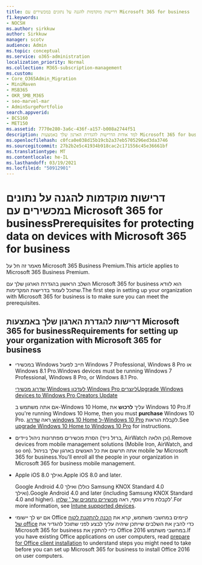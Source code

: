 ```yaml
---
title: דרישות מוקדמות להגנה על נתונים במכשירים עם Microsoft 365 for business
f1.keywords:
- NOCSH
ms.author: sirkkuw
author: Sirkkuw
manager: scotv
audience: Admin
ms.topic: conceptual
ms.service: o365-administration
localization_priority: Normal
ms.collection: M365-subscription-management
ms.custom:
- Core_O365Admin_Migration
- MiniMaven
- MSB365
- OKR_SMB_M365
- seo-marvel-mar
- AdminSurgePortfolio
search.appverid:
- BCS160
- MET150
ms.assetid: 7770e280-3a6c-436f-a157-b008a2744f51
description: למד אודות הדרישות להגדרת הארגון שלך באמצעות Microsoft 365 for business והגנה על נתוני עבודה במכשירים של המשתמשים.
ms.openlocfilehash: c0fca0e038d15b19cb2a37eb5705296ed3da3746
ms.sourcegitcommit: 27b2b2e5c41934b918cac2c171556c45e36661bf
ms.translationtype: MT
ms.contentlocale: he-IL
ms.lasthandoff: 03/19/2021
ms.locfileid: "50912901"
---
```

# <a name="prerequisites-for-protecting-data-on-devices-with-microsoft-365-for-business"></a><span data-ttu-id="212d0-103">דרישות מוקדמות להגנה על נתונים במכשירים עם Microsoft 365 for business</span><span class="sxs-lookup"><span data-stu-id="212d0-103">Prerequisites for protecting data on devices with Microsoft 365 for business</span></span>

<span data-ttu-id="212d0-104">מאמר זה חל על Microsoft 365 Business Premium.</span><span class="sxs-lookup"><span data-stu-id="212d0-104">This article applies to Microsoft 365 Business Premium.</span></span>

<span data-ttu-id="212d0-105">השלב הראשון בהגדרת הארגון שלך עם Microsoft 365 for business הוא לוודא שתוכל לעמוד בדרישות המקדימות.</span><span class="sxs-lookup"><span data-stu-id="212d0-105">The first step in setting up your organization with Microsoft 365 for business is to make sure you can meet the prerequisites.</span></span>
  
## <a name="requirements-for-setting-up-your-organization-with-microsoft-365-for-business"></a><span data-ttu-id="212d0-106">דרישות להגדרת הארגון שלך באמצעות Microsoft 365 for business</span><span class="sxs-lookup"><span data-stu-id="212d0-106">Requirements for setting up your organization with Microsoft 365 for business</span></span>

- <span data-ttu-id="212d0-107">במכשירי Windows חייב לפעול Windows 7 Professional,‏ Windows 8 Pro או Windows 8.1 Pro.</span><span class="sxs-lookup"><span data-stu-id="212d0-107">Windows devices must be running Windows 7 Professional, Windows 8 Pro, or Windows 8.1 Pro.</span></span>
    
    [<span data-ttu-id="212d0-108">שדרוג מכשירי Windows לעדכון Windows Pro ליוצרים</span><span class="sxs-lookup"><span data-stu-id="212d0-108">Upgrade Windows devices to Windows Pro Creators Update</span></span>](upgrade-to-windows-pro-creators-update.md)
    
    <span data-ttu-id="212d0-109">אם אתה משתמש ב-Windows 10 Home, עליך **לרכוש** את Windows 10 Pro.</span><span class="sxs-lookup"><span data-stu-id="212d0-109">If you're running Windows 10 Home, then you must **purchase** Windows  10 Pro.</span></span> <span data-ttu-id="212d0-110">ראה [שדרוג windows 10 Home ל-Windows 10 Pro](https://support.microsoft.com/office/0aee10c1-4d34-43ee-a325-579c6c2df90e) לקבלת הוראות.</span><span class="sxs-lookup"><span data-stu-id="212d0-110">See [upgrade Windows 10 Home to Windows 10 Pro](https://support.microsoft.com/office/0aee10c1-4d34-43ee-a325-579c6c2df90e) for instructions.</span></span> 
    
- <span data-ttu-id="212d0-111">הסרת מכשירים מפתרונות ניהול ניידים (ברזל נייד, AirWatch וכן הלאה).</span><span class="sxs-lookup"><span data-stu-id="212d0-111">Remove devices from mobile management solutions (Mobile Iron, AirWatch, and so on).</span></span> <span data-ttu-id="212d0-112">אתה תרשום את כל האנשים בארגון שלך בניהול mobile של Microsoft 365 for business.</span><span class="sxs-lookup"><span data-stu-id="212d0-112">You'll enroll all the people in your organization in Microsoft 365 for business mobile management.</span></span>
    
- <span data-ttu-id="212d0-113">Apple iOS 8.0 ואילך.</span><span class="sxs-lookup"><span data-stu-id="212d0-113">Apple iOS 8.0 and later.</span></span>
    
    <span data-ttu-id="212d0-114">Google Android 4.0 ואילך (כולל Samsung KNOX Standard 4.0 ואילך).</span><span class="sxs-lookup"><span data-stu-id="212d0-114">Google Android 4.0 and later (including Samsung KNOX Standard 4.0 and higher).</span></span> <span data-ttu-id="212d0-115">לקבלת מידע נוסף, ראה [מכשירים נתמכים של ' שלחן](/mem/intune/fundamentals/supported-devices-browsers)'.</span><span class="sxs-lookup"><span data-stu-id="212d0-115">For more information, see [Intune supported devices](/mem/intune/fundamentals/supported-devices-browsers).</span></span>
    
- <span data-ttu-id="212d0-116">אם יש לך יישומי Office קיימים במחשבי משתמש, קרא את [הכנה להתקנת לקוח של office](prepare-for-office-client-deployment.md) כדי להבין את השלבים שייתכן שיהיה עליך לבצע לפני שתוכל להגדיר את Microsoft 365 for business כדי להתקין את Office 2016 במחשבי משתמש.</span><span class="sxs-lookup"><span data-stu-id="212d0-116">If you have existing Office applications on user computers, read [prepare for Office client installation](prepare-for-office-client-deployment.md) to understand steps you might need to take before you can set up Microsoft 365 for business to install Office 2016 on user computers.</span></span>
